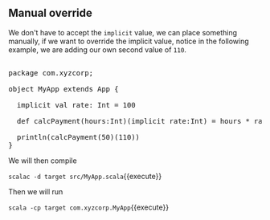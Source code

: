## Manual override

We don't have to accept the `implicit` value, we can place something manually,
if we want to override the implicit value, notice in the following example, we 
are adding our own second value of `110`.

<pre class="file" data-filename="src/MyApp.scala" data-target="replace">

package com.xyzcorp;

object MyApp extends App {

  implicit val rate: Int = 100

  def calcPayment(hours:Int)(implicit rate:Int) = hours * rate

  println(calcPayment(50)(110))
}
</pre>

We will then compile

`scalac -d target src/MyApp.scala`{{execute}}

Then we will run

`scala -cp target com.xyzcorp.MyApp`{{execute}}
